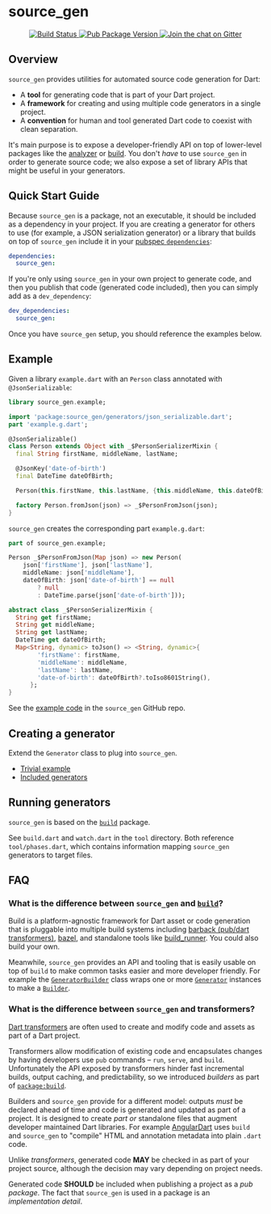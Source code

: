 # source_gen

<p align="center">
  <a href="https://travis-ci.org/dart-lang/source_gen">
    <img src="https://travis-ci.org/dart-lang/source_gen.svg?branch=master" alt="Build Status" />
  </a>
  <a href="https://pub.dartlang.org/packages/source_gen">
    <img src="https://img.shields.io/pub/v/source_gen.svg" alt="Pub Package Version" />
  </a>
  <a href="https://gitter.im/dart-lang/source_gen">
    <img src="https://badges.gitter.im/dart-lang/source_gen.svg" alt="Join the chat on Gitter" />
  </a>
</p>

## Overview

`source_gen` provides utilities for automated source code generation for Dart:

* A **tool** for generating code that is part of your Dart project.
* A **framework** for creating and using multiple code generators in a single
  project.
* A **convention** for human and tool generated Dart code to coexist with clean
  separation.

It's main purpose is to expose a developer-friendly API on top of lower-level
packages like the [analyzer](https://pub.dartlang.org/packages/analyzer) or
[build][]. You don't _have_ to use `source_gen` in order to generate source code;
we also expose a set of library APIs that might be useful in your generators.

## Quick Start Guide

Because `source_gen` is a package, not an executable, it should be included as
a dependency in your project. If you are creating a generator for others to use
(for example, a JSON serialization generator) or a library that builds on top
of `source_gen` include it in your [pubspec `dependencies`][pub_deps]:

```yaml
dependencies:
  source_gen:
```

If you're only using `source_gen` in your own project to generate code, and
then you publish that code (generated code included), then you can simply add
as a `dev_dependency`:

```yaml
dev_dependencies:
  source_gen:
```

[pub_deps]: https://www.dartlang.org/tools/pub/dependencies
  
Once you have `source_gen` setup, you should reference the examples below.

## Example

Given a library `example.dart` with an `Person` class annotated with
`@JsonSerializable`:

```dart
library source_gen.example;

import 'package:source_gen/generators/json_serializable.dart';
part 'example.g.dart';

@JsonSerializable()
class Person extends Object with _$PersonSerializerMixin {
  final String firstName, middleName, lastName;

  @JsonKey('date-of-birth')
  final DateTime dateOfBirth;

  Person(this.firstName, this.lastName, {this.middleName, this.dateOfBirth});

  factory Person.fromJson(json) => _$PersonFromJson(json);
}
```

`source_gen` creates the corresponding part `example.g.dart`:

```dart
part of source_gen.example;

Person _$PersonFromJson(Map json) => new Person(
    json['firstName'], json['lastName'],
    middleName: json['middleName'],
    dateOfBirth: json['date-of-birth'] == null
        ? null
        : DateTime.parse(json['date-of-birth']));

abstract class _$PersonSerializerMixin {
  String get firstName;
  String get middleName;
  String get lastName;
  DateTime get dateOfBirth;
  Map<String, dynamic> toJson() => <String, dynamic>{
        'firstName': firstName,
        'middleName': middleName,
        'lastName': lastName,
        'date-of-birth': dateOfBirth?.toIso8601String(),
      };
}
```

See the [example code][] in the `source_gen` GitHub repo.

## Creating a generator

Extend the `Generator` class to plug into `source_gen`.

* [Trivial example][]
* [Included generators][]

## Running generators

`source_gen` is based on the [`build`][build] package.

See `build.dart` and `watch.dart` in the `tool` directory. Both reference
`tool/phases.dart`, which contains information mapping `source_gen` generators
to target files.

## FAQ

### What is the difference between `source_gen` and [`build`][build]?

Build is a platform-agnostic framework for Dart asset or code generation that
is pluggable into multiple build systems including
[barback (pub/dart transformers)][build_barback], [bazel][bazel_codegen], and
standalone tools like [build_runner][]. You could also build your own.

Meanwhile, `source_gen` provides an API and tooling that is easily usable on
top of `build` to make common tasks easier and more developer friendly. For
example the [`GeneratorBuilder`][api:GeneratorBuilder] class wraps one or
more [`Generator`][api:Generator] instances to make a [`Builder`][api:Builder].

### What is the difference between `source_gen` and transformers?

[Dart transformers][] are often used to create and modify code and assets as part
of a Dart project.

Transformers allow modification of existing code and encapsulates changes by
having developers use `pub` commands – `run`, `serve`, and `build`.
Unfortunately the API exposed by transformers hinder fast incremental builds,
output caching, and predictability, so we introduced _builders_ as part of
[`package:build`][build].

Builders and `source_gen` provide for a different model: outputs _must_ be
declared ahead of time and code is generated and updated as part of a project.
It is designed to create *part* _or_ standalone files that augment developer
maintained Dart libraries. For example [AngularDart][angular2] uses `build` and
`source_gen` to "compile" HTML and annotation metadata into plain `.dart` code.

Unlike _transformers_, generated code **MAY** be checked in as part of your
project source, although the decision may vary depending on project needs.

Generated code **SHOULD** be included when publishing a project as a *pub
package*. The fact that `source_gen` is used in a package is an *implementation
detail*.

<!-- Packages -->
[angular2]: https://pub.dartlang.org/packages/angular2
[bazel_codegen]: https://pub.dartlang.org/packages/_bazel_codegen
[build]: https://pub.dartlang.org/packages/build
[build_barback]: https://pub.dartlang.org/packages/build_barback
[build_runner]: https://pub.dartlang.org/packages/build_runner

<!-- Dartdoc -->
[api:Builder]: https://www.dartdocs.org/documentation/build/latest/builder/Builder-class.html
[api:Generator]: https://www.dartdocs.org/documentation/source_gen/latest/builder/Generator-class.html
[api:GeneratorBuilder]: https://www.dartdocs.org/documentation/source_gen/latest/builder/GeneratorBuilder-class.html

[Dart transformers]: https://www.dartlang.org/tools/pub/assets-and-transformers.html
[example code]: https://github.com/dart-lang/source_gen/tree/master/example
[Trivial example]: https://github.com/dart-lang/source_gen/blob/master/test/src/comment_generator.dart
[Included generators]: https://github.com/dart-lang/source_gen/tree/master/lib/generators
[build.dart]: https://github.com/dart-lang/source_gen/blob/master/build.dart
[generate]: http://www.dartdocs.org/documentation/source_gen/latest/index.html#source_gen/source_gen@id_generate
[build]: http://www.dartdocs.org/documentation/source_gen/latest/index.html#source_gen/source_gen@id_build
